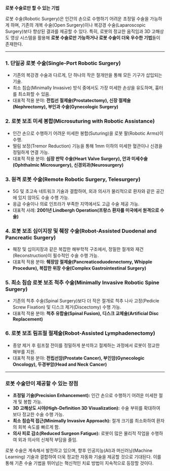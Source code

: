 **로봇 수술로만 할 수 있는 기법**

로봇 수술(Robotic Surgery)은 인간의 손으로 수행하기 어려운 초정밀 수술을 가능하게 하며, 기존의 개복 수술(Open Surgery)이나 복강경 수술(Laparoscopic Surgery)보다 향상된 결과를 제공할 수 있다. 특히, 로봇의 정교한 움직임과 3D 고해상도 영상 시스템을 활용해 **로봇 수술로만 가능하거나 로봇 수술이 더욱 우수한 기법**들이 존재한다.

---

### **1. 단일공 로봇 수술(Single-Port Robotic Surgery)**

- 기존의 복강경 수술과 다르게, 단 하나의 작은 절개만을 통해 모든 기구가 삽입되는 기술.
- 최소 침습(Minimally Invasive) 방식 중에서도 가장 미세한 손상을 유도하며, 흉터를 최소화할 수 있음.
- 대표적 적용 분야: **전립선 절제술(Prostatectomy), 신장 절제술(Nephrectomy), 부인과 수술(Gynecologic Surgery)**

### **2. 로봇 보조 미세 봉합(Microsuturing with Robotic Assistance)**

- 인간 손으로 수행하기 어려운 미세한 봉합(Suturing)을 로봇 팔(Robotic Arms)이 수행.
- 떨림 보정(Tremor Reduction) 기능을 통해 1mm 이하의 미세한 혈관이나 신경을 정밀하게 연결 가능.
- 대표적 적용 분야: **심장 판막 수술(Heart Valve Surgery), 안과 미세수술(Ophthalmic Microsurgery), 신경외과(Neurosurgery)**

### **3. 원격 로봇 수술(Remote Robotic Surgery, Telesurgery)**

- 5G 및 초고속 네트워크 기술과 결합하여, 외과 의사가 물리적으로 환자와 같은 공간에 있지 않아도 수술 수행 가능.
- 응급 수술이나 의료 인프라가 부족한 지역에서도 고급 수술 제공 가능.
- 대표적 사례: **2001년 Lindbergh Operation(프랑스 환자를 미국에서 원격으로 수술)**

### **4. 로봇 보조 십이지장 및 췌장 수술(Robot-Assisted Duodenal and Pancreatic Surgery)**

- 췌장 및 십이지장과 같은 복잡한 해부학적 구조에서, 정밀한 절개와 재건(Reconstruction)이 필수적인 수술 수행 가능.
- 대표적 적용 분야: **췌장암 절제술(Pancreaticoduodenectomy, Whipple Procedure), 복잡한 위장 수술(Complex Gastrointestinal Surgery)**

### **5. 최소 침습 로봇 보조 척추 수술(Minimally Invasive Robotic Spine Surgery)**

- 기존의 척추 수술(Spinal Surgery)보다 더 작은 절개로 척추 나사 고정(Pedicle Screw Fixation) 및 디스크 제거(Discectomy) 수행 가능.
- 대표적 적용 분야: **척추 유합술(Spinal Fusion), 디스크 교체술(Artificial Disc Replacement)**

### **6. 로봇 보조 림프절 절제술(Robot-Assisted Lymphadenectomy)**

- 종양 제거 후 림프절 전이를 정밀하게 분석하고 절제하는 과정에서 로봇이 정교한 해부를 지원.
- 대표적 적용 분야: **전립선암(Prostate Cancer), 부인암(Gynecologic Oncology), 두경부암(Head and Neck Cancer)**

---

### **로봇 수술만이 제공할 수 있는 장점**

- **초정밀 기술(Precision Enhancement):** 인간 손으로 수행하기 어려운 미세한 절개 및 봉합 가능.
- **3D 고해상도 시야(High-Definition 3D Visualization):** 수술 부위를 확대하여 보다 정교한 수술 수행 가능.
- **최소 침습적 접근(Minimally Invasive Approach):** 절개 크기를 최소화하여 환자의 회복 속도를 빠르게 함.
- **의사 피로 감소(Reduced Surgeon Fatigue):** 로봇이 많은 물리적 작업을 수행하여 외과 의사의 신체적 부담을 줄임.

로봇 수술은 계속해서 발전하고 있으며, 향후 인공지능(AI)과 머신러닝(Machine Learning) 기술과 결합하여 더욱 정교한 자동화 기술을 제공할 것으로 기대된다. 이를 통해 기존 수술 기법을 뛰어넘는 혁신적인 치료 방법이 지속적으로 등장할 것이다.